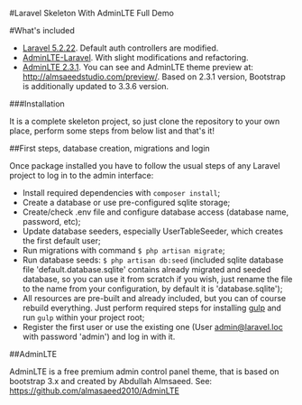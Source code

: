 #Laravel Skeleton With AdminLTE Full Demo

#What's included

* [Laravel 5.2.22](http://laravel.com/). Default auth controllers are modified.
* [AdminLTE-Laravel](https://github.com/acacha/adminlte-laravel). With slight modifications and refactoring.
* [AdminLTE 2.3.1](https://github.com/almasaeed2010/AdminLTE). You can see and AdminLTE theme preview at: http://almsaeedstudio.com/preview/. Based on 2.3.1 version, Bootstrap is additionally updated to 3.3.6 version.

###Installation

It is a complete skeleton project, so just clone the repository to your own place, perform some steps from below list and that's it!

##First steps, database creation, migrations and login

Once package installed you have to follow the usual steps of any Laravel project to log in to the admin interface:

- Install required dependencies with ```composer install```;
- Create a database or use pre-configured sqlite storage;
- Create/check .env file and configure database access (database name, password, etc);
- Update database seeders, especially UserTableSeeder, which creates the first default user;
- Run migrations with command ```$ php artisan migrate```;
- Run database seeds: ```$ php artisan db:seed``` (included sqlite database file 'default.database.sqlite' contains already migrated and seeded database, so you can use it from scratch if you wish, just rename the file to the name from your configuration, by default it is 'database.sqlite');
- All resources are pre-built and already included, but you can of course rebuild everything. Just perform required steps for installing [gulp](https://github.com/gulpjs/gulp/blob/master/docs/getting-started.md) and run ```gulp``` within your project root;
- Register the first user or use the existing one (User admin@laravel.loc with password 'admin') and log in with it.

##AdminLTE

AdminLTE is a free premium admin control panel theme, that is based on bootstrap 3.x and created by Abdullah Almsaeed. See: https://github.com/almasaeed2010/AdminLTE